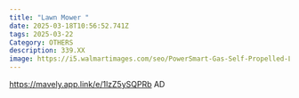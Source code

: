 ```yaml
---
title: "Lawn Mower "
date: 2025-03-18T10:56:52.741Z
tags: 2025-03-22
Category: OTHERS
description: 339.XX
image: https://i5.walmartimages.com/seo/PowerSmart-Gas-Self-Propelled-Lawn-Mower-21-inch-170cc-with-6-position-Height-Adjustment_cb35a113-9c33-4976-a741-12f531eb2e2d.22225a8cb39a712edbf6feb2ceb06fce.jpeg?odnHeight=640&odnWidth=640&odnBg=FFFFFF
---
```

https://mavely.app.link/e/1lzZ5ySQPRb   AD